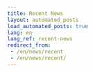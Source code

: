 ```yaml
---
title: Recent News
layout: automated_posts
load_automated_posts: true
lang: en
lang_ref: recent-news
redirect_from:
 - /en/news/recent
 - /en/news/recent/
---
```

